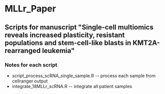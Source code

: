 # MLLr_Paper

## Scripts for manuscript "Single-cell multiomics reveals increased plasticity, resistant populations and stem-cell-like blasts in KMT2A-rearranged leukemia"

### Notes for each script

- script_process_scRNA_single_sample.R  -- process each sample from cellranger output
- integrate_18MLLr_scRNA.R  -- integrate all patient samples



